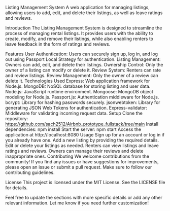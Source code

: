 Listing Management System
A web application for managing listings, allowing users to add, edit, and delete their listings, as well as leave ratings and reviews.

Introduction
The Listing Management System is designed to streamline the process of managing rental listings. It provides users with the ability to create, modify, and remove their listings, while also enabling renters to leave feedback in the form of ratings and reviews.

Features
User Authentication: Users can securely sign up, log in, and log out using Passport Local Strategy for authentication.
Listing Management: Owners can add, edit, and delete their listings.
Ownership Control: Only the owner of a listing can modify or delete it.
Review System: Renters can rate and review listings.
Review Management: Only the owner of a review can delete it.
Technologies Used
Express: Web application framework for Node.js.
MongoDB: NoSQL database for storing listing and user data.
Node.js: JavaScript runtime environment.
Mongoose: MongoDB object modeling for Node.js.
Passport.js: Authentication middleware for Node.js.
bcrypt: Library for hashing passwords securely.
jsonwebtoken: Library for generating JSON Web Tokens for authentication.
Express-validator: Middleware for validating incoming request data.
Setup
Clone the repository: https://github.com/sach2512/Airbnb_prototype_fullstack/tree/main
Install dependencies: npm install
Start the server: npm start
Access the application at http://localhost:8080
Usage
Sign up for an account or log in if you already have one.
Add a new listing by providing the required details.
Edit or delete your listings as needed.
Renters can view listings and leave ratings and reviews.
Owners can manage their reviews and delete inappropriate ones.
Contributing
We welcome contributions from the community! If you find any issues or have suggestions for improvements, please open an issue or submit a pull request. Make sure to follow our contributing guidelines.

License
This project is licensed under the MIT License. See the LICENSE file for details.

Feel free to update the sections with more specific details or add any other relevant information. Let me know if you need further customization!
